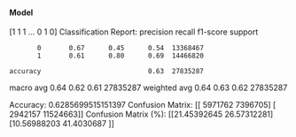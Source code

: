 #### Model
[1 1 1 ... 0 1 0]
Classification Report:
              precision    recall  f1-score   support

           0       0.67      0.45      0.54  13368467
           1       0.61      0.80      0.69  14466820

    accuracy                           0.63  27835287
   macro avg       0.64      0.62      0.61  27835287
weighted avg       0.64      0.63      0.62  27835287

Accuracy: 0.6285699515151397
Confusion Matrix:
[[ 5971762  7396705]
 [ 2942157 11524663]]
Confusion Matrix (%):
[[21.45392645 26.57312281]
 [10.56988203 41.4030687 ]]
